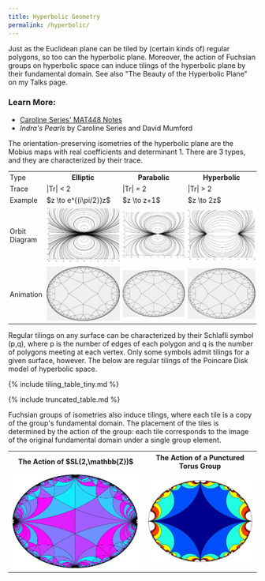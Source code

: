 ```yaml
---
title: Hyperbolic Geometry
permalink: /hyperbolic/
---
```


Just as the Euclidean plane can be tiled by (certain kinds of) regular polygons, so too can the hyperbolic plane. 
Moreover, the action of Fuchsian groups on hyperbolic space can induce tilings of the hyperbolic plane by their fundamental domain. 
See also "The Beauty of the Hyperbolic Plane" on my Talks page.

<h3>Learn More:</h3>
<ul>
<li><a href ="http://homepages.warwick.ac.uk/~masbb/">Caroline Series' MAT448 Notes</a></li>
<li><i>Indra's Pearls</i> by Caroline Series and David Mumford</li>
</ul>

The orientation-preserving isometries of the hyperbolic plane are the Mobius maps with real coefficients and determinant 1. 
There are 3 types, and they are characterized by their trace.

<table>
<tr>
	<td style="padding: 3px;">Type</td>
	<th style="padding: 3px;">Elliptic</th>
	<th style="padding: 3px;">Parabolic</th>
	<th style="padding: 3px;">Hyperbolic</th>
</tr>
<tr>
	<td style="padding: 3px;">Trace</td>
	<td style="padding: 3px;">|Tr| < 2</td>
	<td style="padding: 3px;">|Tr| = 2</td>
	<td style="padding: 3px;">|Tr| > 2</td>
</tr>
<tr>
	<td style="padding: 3px;">Example</td>
	<td style="padding: 3px;">$z \to e^{(i\pi/2)}z$</td>
	<td style="padding: 3px;">$z \to z+1$</td>
	<td style="padding: 3px;">$z \to 2z$</td>
</tr>
<tr>
	<td style="padding: 3px;">Orbit Diagram</td>
	<td style="padding: 3px;"><img src="\images\hyperbolic\elliptic.png"></td>
	<td style="padding: 3px;"><img src="\images\hyperbolic\parabolic.png"></td>
	<td style="padding: 3px;"><img src="\images\hyperbolic\hyperbolic.png"></td>
</tr>
<tr>
	<td style="padding: 3px;">Animation</td>
	<td style="padding: 3px;"><img src="\images\hyperbolic\4_5_elliptic.gif"></td>
	<td style="padding: 3px;"><img src="\images\hyperbolic\4_5_parabolic.gif"></td>
	<td style="padding: 3px;"><img src="\images\hyperbolic\4_5_hyperbolic.gif"></td>
</tr>
</table>

Regular tilings on any surface can be characterized by their Schlafli symbol (p,q), where p is the number of edges of each polygon and q is the number of polygons meeting at each vertex. 
Only some symbols admit tilings for a given surface, however.
The below are regular tilings of the Poincare Disk model of hyperbolic space.

{% include tiling_table_tiny.md %}

{% include truncated_table.md %}

Fuchsian groups of isometries also induce tilings, where each tile is a copy of the group's fundamental domain. 
The placement of the tiles is determined by the action of the group: each tile corresponds to the image of the original fundamental domain under a single group element.

<table>
<tr>
	<th>The Action of $SL(2,\mathbb{Z})$ </th>
	<th>The Action of a Punctured Torus Group </th>
</tr>
<tr>
	<td><img src="\images\hyperbolic\sl2z_cool.png" style="width:500px;"></td>
	<td><img src="\images\hyperbolic\torus.png" style="width:500px;"></td>
</tr>
</table>
